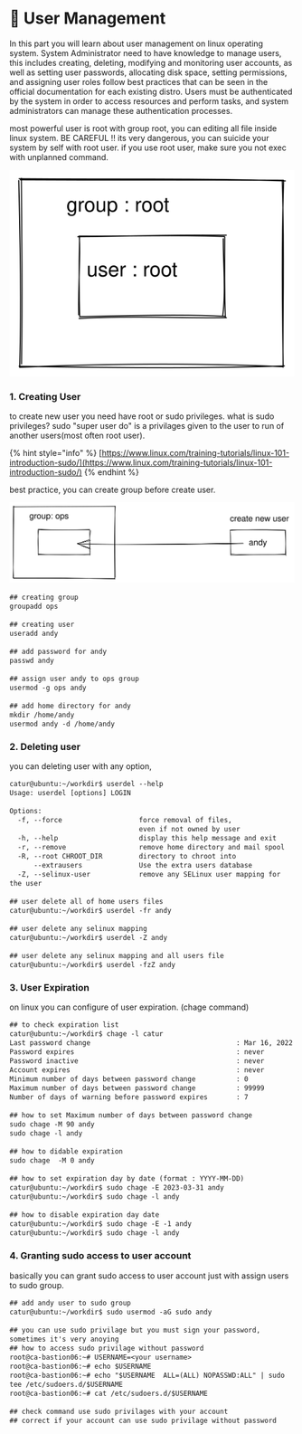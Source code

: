 # 👥 User Management

In this part you will learn about user management on linux operating system. System Administrator need to have knowledge to manage users, this includes creating, deleting, modifying and monitoring user accounts, as well as setting user passwords, allocating disk space, setting permissions, and assigning user roles follow best practices that can be seen in the official documentation for each existing distro. Users must be authenticated by the system in order to access resources and perform tasks, and system administrators can manage these authentication processes.

most powerful user is root with group root, you can editing all file inside linux system. BE CAREFUL !! its very dangerous, you can suicide your system by self with root user. if you use root user, make sure you  not exec with unplanned command.

<img src="../../.gitbook/assets/file.excalidraw (3).svg" alt="" class="gitbook-drawing">

### 1. Creating User

to create new user you need have root or sudo privileges. what is sudo privileges? sudo "super user do" is a privilages given to the user to run of another users(most often root user).

{% hint style="info" %}
[https://www.linux.com/training-tutorials/linux-101-introduction-sudo/](https://www.linux.com/training-tutorials/linux-101-introduction-sudo/)
{% endhint %}

best practice, you can create group before create user.

<img src="../../.gitbook/assets/file.excalidraw (5).svg" alt="" class="gitbook-drawing">

```
## creating group
groupadd ops

## creating user
useradd andy

## add password for andy
passwd andy

## assign user andy to ops group
usermod -g ops andy

## add home directory for andy
mkdir /home/andy
usermod andy -d /home/andy
```

### 2. Deleting user

you can deleting user with any option,

```
catur@ubuntu:~/workdir$ userdel --help
Usage: userdel [options] LOGIN

Options:
  -f, --force                   force removal of files,
                                even if not owned by user
  -h, --help                    display this help message and exit
  -r, --remove                  remove home directory and mail spool
  -R, --root CHROOT_DIR         directory to chroot into
      --extrausers              Use the extra users database
  -Z, --selinux-user            remove any SELinux user mapping for the user
  
## user delete all of home users files 
catur@ubuntu:~/workdir$ userdel -fr andy

## user delete any selinux mapping
catur@ubuntu:~/workdir$ userdel -Z andy

## user delete any selinux mapping and all users file 
catur@ubuntu:~/workdir$ userdel -fzZ andy
```

### 3. User Expiration

on linux you can configure of user expiration. (chage command)

```
## to check expiration list
catur@ubuntu:~/workdir$ chage -l catur
Last password change                                    : Mar 16, 2022
Password expires                                        : never
Password inactive                                       : never
Account expires                                         : never
Minimum number of days between password change          : 0
Maximum number of days between password change          : 99999
Number of days of warning before password expires       : 7

## how to set Maximum number of days between password change
sudo chage -M 90 andy
sudo chage -l andy

## how to didable expiration 
sudo chage  -M 0 andy

## how to set expiration day by date (format : YYYY-MM-DD)
catur@ubuntu:~/workdir$ sudo chage -E 2023-03-31 andy
catur@ubuntu:~/workdir$ sudo chage -l andy

## how to disable expiration day date 
catur@ubuntu:~/workdir$ sudo chage -E -1 andy
catur@ubuntu:~/workdir$ sudo chage -l andy
```

### 4. Granting sudo access to user account

basically you can grant sudo access to user account just with assign users to sudo group.

```
## add andy user to sudo group
catur@ubuntu:~/workdir$ sudo usermod -aG sudo andy

## you can use sudo privilage but you must sign your password, sometimes it's very anoying 
## how to access sudo privilage without password
root@ca-bastion06:~# USERNAME=<your username>
root@ca-bastion06:~# echo $USERNAME
root@ca-bastion06:~# echo "$USERNAME  ALL=(ALL) NOPASSWD:ALL" | sudo tee /etc/sudoers.d/$USERNAME
root@ca-bastion06:~# cat /etc/sudoers.d/$USERNAME

## check command use sudo privilages with your account 
## correct if your account can use sudo privilage without password 
```
